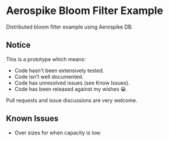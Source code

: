 # Aerospike Bloom Filter Example
Distributed bloom filter example using Aerospike DB.

## Notice
This is a prototype which means:
 - Code hasn't been extensively tested.
 - Code isn't well documented.
 - Code has unresolved issues (see Know Issues).
 - Code has been released against my wishes :grinning:.

Pull requests and issue discussions are very welcome.

## Known Issues
 - Over sizes for when capacity is low.
